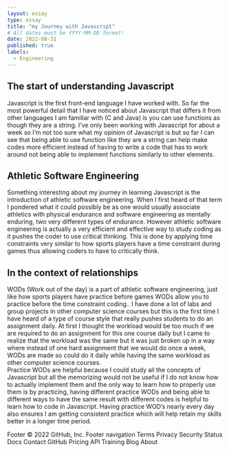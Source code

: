 ```yaml
---
layout: essay
type: essay
title: "my Journey with Javascript"
# All dates must be YYYY-MM-DD format!
date: 2022-08-31
published: true
labels:
  - Engineering
---
```





## The start of understanding Javascript

Javascript is the first front-end language I have worked with. So far the most powerful detail that I have noticed about Javascript that differs it from other languages I am familiar with (C and Java) is you can use functions as though they are a string.
I’ve only been working with Javascript for about a week so I’m not too sure what my opinion of Javascript is but so far I can see that being able to use function like they are a string can help make codes more efficient instead of having to write a code 
that has to work around not being able to implement functions similarly to other elements. 

## Athletic Software Engineering
Something interesting about my journey in learning Javascript is the introduction of athletic software engineering. When I first heard of that term I pondered what it could possibly be as one would usually associate athletics with physical endurance and 
software engineering as mentally enduring, two very different types of endurance. However athletic software engineering is actually a very efficient and effective way to study coding as it pushes the coder to use critical thinking. This is done by applying 
time constraints very similar to how sports players have a time constraint during games thus allowing coders to have to critically think. 

## In the context of relationships

WODs (Work out of the day) is a part of athletic software engineering, just like how sports players have practice before games WODs allow you to practice before the time constraint coding.. I have done a lot of labs and group projects in other computer 
science courses but this is the first time I have heard of a type of course style that really pushes students to do an assignment daily. At first I thought the workload would be too much if we are required to do an assignment for this one course daily but 
I came to realize that the workload was the same but it was just broken up in a way where instead of one hard assignment that we would do once a week, WODs are made so could do it daily while having the same workload as other computer science courses.  
Practice WODs are helpful because I could study all the concepts of Javascript but all the memorizing would not be useful if I do not know how to actually implement them and the only way to learn how to properly use them is by practicing, having different 
practice WODs and being able to different ways to have the same result with different codes is helpful to learn how to code in Javascript. Having practice WOD’s nearly every day also ensures I am getting consistent practice which will help retain my skills better in a longer time period.  


Footer
© 2022 GitHub, Inc.
Footer navigation
Terms
Privacy
Security
Status
Docs
Contact GitHub
Pricing
API
Training
Blog
About
